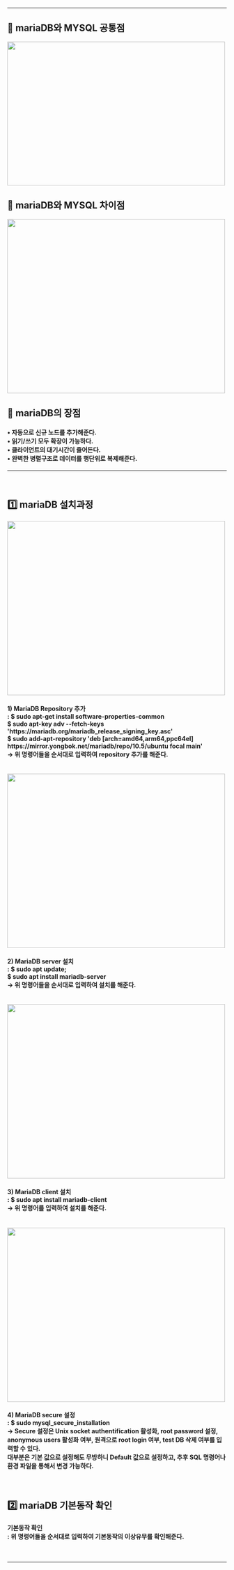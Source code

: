 <hr>

<p align="center">
<h2 align="left"> 📢 mariaDB와 MYSQL 공통점</h2>
<img src="https://user-images.githubusercontent.com/101113265/162025253-ce164476-4897-4245-a97c-9e77d72c174b.JPG" width="500" height="330">
<br/>

<p align="center">
<h2 align="left"> 📢 mariaDB와 MYSQL 차이점</h2>
<img src="https://user-images.githubusercontent.com/101113265/162024666-2a09adc3-1273-40f1-955b-546f718b16a2.JPG" width="500" height="400">
<br/>

<p align="center">
<h2 align="left"> 📢 mariaDB의 장점 </h2>
<h4> • 자동으로 신규 노드를 추가해준다.<br/>
  • 읽기/쓰기 모두 확장이 가능하다.<br/>
  • 클라이언트의 대기시간이 줄어든다.<br/>
  • 완벽한 병렬구조로 데이터를 행단위로 복제해준다.</h4>
<hr>
<br/>


<p align="center">
<h2 align="left"> 1️⃣ mariaDB 설치과정 </h2>
<img src="https://user-images.githubusercontent.com/101113265/162025783-70f1144a-bc84-409f-b91b-b82141a8c60f.JPG" width="500" height="400">
<h4 align="left"> 1) MariaDB Repository 추가<br>
  : $ sudo apt-get install software-properties-common <br>
  $ sudo apt-key adv --fetch-keys 'https://mariadb.org/mariadb_release_signing_key.asc' <br>
  $ sudo add-apt-repository 'deb [arch=amd64,arm64,ppc64el] https://mirror.yongbok.net/mariadb/repo/10.5/ubuntu focal main' <br>
→ 위 명령어들을 순서대로 입력하여 repository 추가를 해준다. </h4>
<br/>

<img src="https://user-images.githubusercontent.com/101113265/162028257-20a3851f-42cd-442c-87a7-2e267a0016b5.JPG" width="500" height="400">
<h4 align="left"> 2) MariaDB server 설치 <br>
  : $ sudo apt update; <br>
  $ sudo apt install mariadb-server <br>
  → 위 명령어들을 순서대로 입력하여 설치를 해준다.
</h4>
<br/>

<img src="https://user-images.githubusercontent.com/101113265/162028347-b81f8d9d-4323-4df0-87bc-ba471e2160f7.JPG" width="500" height="400">
<h4 align="left"> 3) MariaDB client 설치 <br>
  : $ sudo apt install mariadb-client <br>
  → 위 명령어를 입력하여 설치를 해준다.
</h4>
<br/>

<img src="https://user-images.githubusercontent.com/101113265/162028968-1894637f-c2b6-4f5a-92fd-c9c1160d8672.JPG" width="500" height="400">
<h4 align="left"> 4) MariaDB secure 설정 <br>
  : $ sudo mysql_secure_installation <br>
  → Secure 설정은 Unix socket authentification 활성화, root password 설정, anonymous users 활성화 여부, 원격으로 root login 여부, test DB 삭제 여부를 입력할 수 있다.<br>
  대부분은 기본 값으로 설정해도 무방하니 Default 값으로 설정하고, 추후 SQL 명령어나 환경 파일을 통해서 변경 가능하다. 
</h4>
<br/>


<p align="center">
<h2 align="left">  2️⃣ mariaDB 기본동작 확인 </h2>
<https://user-images.githubusercontent.com/101113265/162030043-2c0cf474-c110-4530-91d2-78823cb5b6e9.JPG" width="500" height="400">
<h4 align="left"> 기본동작 확인 <br>
  : 위 명령어들을 순서대로 입력하여 기본동작의 이상유무를 확인해준다. </h4>
  
<br/>
<hr>

